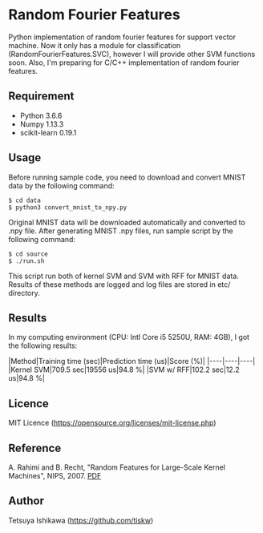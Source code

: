Random Fourier Features
====

Python implementation of random fourier features for support vector machine.
Now it only has a module for classification (RandomFourierFeatures.SVC), however I will provide other SVM functions soon.
Also, I'm preparing for C/C++ implementation of random fourier features.

## Requirement

- Python 3.6.6
- Numpy 1.13.3
- scikit-learn 0.19.1

## Usage

Before running sample code, you need to download and convert MNIST data by the following command:

    $ cd data
    $ python3 convert_mnist_to_npy.py

Original MNIST data will be downloaded automatically and converted to .npy file.
After generating MNIST .npy files, run sample script by the following command:

    $ cd source
    $ ./run.sh

This script run both of kernel SVM and SVM with RFF for MNIST data.
Results of these methods are logged and log files are stored in etc/ directory.

## Results

In my computing environment (CPU: Intl Core i5 5250U, RAM: 4GB), I got the following results:

|Method|Training time (sec)|Prediction time (us)|Score (%)|
|----|----|----|
|Kernel SVM|709.5 sec|19556 us|94.8 %|
|SVM w/ RFF|102.2 sec|12.2 us|94.8 %|

## Licence

MIT Licence (https://opensource.org/licenses/mit-license.php)

## Reference

A. Rahimi and B. Recht, "Random Features for Large-Scale Kernel Machines", NIPS, 2007.
[PDF](https://papers.nips.cc/paper/3182-random-features-for-large-scale-kernel-machines.pdf)

## Author

Tetsuya Ishikawa (https://github.com/tiskw)

